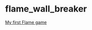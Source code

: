 # flame_wall_breaker

[My first Flame game](https://medium.com/easy-flutter/flutter-my-first-flame-game-6ce4b76f9ae6)
